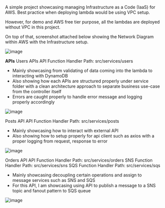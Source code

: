 A simple project showcasing managing Infrastructure as a Code (IaaS) for AWS. Best practice when deploying lambda would be using VPC setup.

However, for demo and AWS free tier purpose, all the lambdas are deployed without VPC in this project.

On top of that, screenshot attached below showing the Network Diagram within AWS with the Infrastructure setup.

![image](https://github.com/user-attachments/assets/b30103a4-8311-4f9b-8d4c-fd00f7a664dc)

**APIs**
Users APIs
API Function Handler Path: src/services/users
- Mainly showcasing from validating of data coming into the lambda to interacting with DynamoDB
- Also showing how each APIs are structured properly under service folder with a clean architecture approach to separate business use-case from the controller itself
- Errors are caught properly to handle error message and logging properly accordingly
  
![image](https://github.com/user-attachments/assets/43f17fdf-e624-4e79-bea4-d5503c144a2b)

Posts API
API Function Handler Path: src/services/posts
- Mainly showcasing how to interact with external API
- Also showing how to setup properly for api client such as axios with a proper logging from request, response to error
  
![image](https://github.com/user-attachments/assets/0875d078-3db0-4414-b0f5-7850ab4fa039)

Orders API
API Function Handler Path: src/services/orders
SNS Function Handler Path: src/services/sns
SQS Function Handler Path: src/services/sqs
- Mainly showcasing decoupling certain operations and assign to message services such as SNS and SQS
- For this API, I am showcasing using API to publish a message to a SNS topic and fanout pattern to SQS queue

![image](https://github.com/user-attachments/assets/1d265226-aad5-4ad9-992a-c91cf2b6064f)
